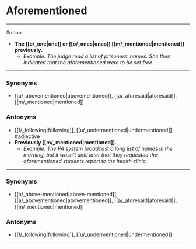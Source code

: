 # Aforementioned
---
#noun
- **The [[o/_one|one]] or [[o/_ones|ones]] [[m/_mentioned|mentioned]] previously.**
	- _Example: The judge read a list of prisoners' names. She then indicated that the aforementioned were to be set free._
---
### Synonyms
- [[a/_abovementioned|abovementioned]], [[a/_aforesaid|aforesaid]], [[m/_mentioned|mentioned]]
### Antonyms
- [[f/_following|following]], [[u/_undermentioned|undermentioned]]
#adjective
- **Previously [[m/_mentioned|mentioned]].**
	- _Example: The PA system broadcast a long list of names in the morning, but it wasn't until later that they requested the aforementioned students report to the health clinic._
---
### Synonyms
- [[a/_above-mentioned|above-mentioned]], [[a/_abovementioned|abovementioned]], [[a/_aforesaid|aforesaid]], [[m/_mentioned|mentioned]]
### Antonyms
- [[f/_following|following]], [[u/_undermentioned|undermentioned]]
---
